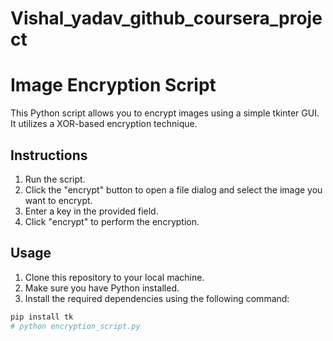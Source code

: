 # Vishal_yadav_github_coursera_project
# Image Encryption Script

This Python script allows you to encrypt images using a simple tkinter GUI. It utilizes a XOR-based encryption technique.

## Instructions

1. Run the script.
2. Click the "encrypt" button to open a file dialog and select the image you want to encrypt.
3. Enter a key in the provided field.
4. Click "encrypt" to perform the encryption.

## Usage

1. Clone this repository to your local machine.
2. Make sure you have Python installed.
3. Install the required dependencies using the following command:

```bash
pip install tk
# python encryption_script.py
